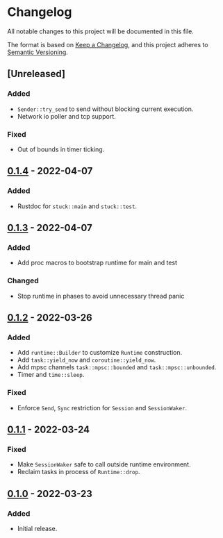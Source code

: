 # Changelog

All notable changes to this project will be documented in this file.

The format is based on [Keep a Changelog](https://keepachangelog.com/en/1.0.0/),
and this project adheres to [Semantic Versioning](https://semver.org/spec/v2.0.0.html).

## [Unreleased]
### Added
- `Sender::try_send` to send without blocking current execution.
- Network io poller and tcp support.

### Fixed
- Out of bounds in timer ticking.

## [0.1.4] - 2022-04-07
### Added
- Rustdoc for `stuck::main` and `stuck::test`.

## [0.1.3] - 2022-04-07
### Added
- Add proc macros to bootstrap runtime for main and test

### Changed
- Stop runtime in phases to avoid unnecessary thread panic

## [0.1.2] - 2022-03-26
### Added
- Add `runtime::Builder` to customize `Runtime` construction.
- Add `task::yield_now` and `coroutine::yield_now`.
- Add mpsc channels `task::mpsc::bounded` and `task::mpsc::unbounded`.
- Timer and `time::sleep`.

### Fixed
- Enforce `Send`, `Sync` restriction for `Session` and `SessionWaker`.

## [0.1.1] - 2022-03-24
### Fixed
- Make `SessionWaker` safe to call outside runtime environment.
- Reclaim tasks in process of `Runtime::drop`.

## [0.1.0] - 2022-03-23
### Added
- Initial release.

[0.1.4]: https://github.com/kezhuw/stuck/compare/v0.1.3...v0.1.4
[0.1.3]: https://github.com/kezhuw/stuck/compare/v0.1.2...v0.1.3
[0.1.2]: https://github.com/kezhuw/stuck/compare/v0.1.1...v0.1.2
[0.1.1]: https://github.com/kezhuw/stuck/compare/v0.1.0...v0.1.1
[0.1.0]: https://github.com/kezhuw/stuck/releases/tag/v0.1.0
